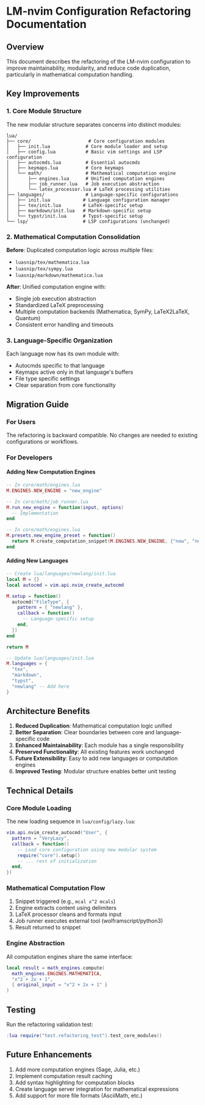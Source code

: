 # LM-nvim Configuration Refactoring Documentation

## Overview

This document describes the refactoring of the LM-nvim configuration to improve maintainability, modularity, and reduce code duplication, particularly in mathematical computation handling.

## Key Improvements

### 1. Core Module Structure

The new modular structure separates concerns into distinct modules:

```
lua/
├── core/                     # Core configuration modules
│   ├── init.lua             # Core module loader and setup
│   ├── config.lua           # Basic vim settings and LSP configuration
│   ├── autocmds.lua         # Essential autocmds
│   ├── keymaps.lua          # Core keymaps
│   └── math/                # Mathematical computation engine
│       ├── engines.lua      # Unified computation engines
│       ├── job_runner.lua   # Job execution abstraction
│       └── latex_processor.lua # LaTeX processing utilities
├── languages/               # Language-specific configurations
│   ├── init.lua            # Language configuration manager
│   ├── tex/init.lua        # LaTeX-specific setup
│   ├── markdown/init.lua   # Markdown-specific setup
│   └── typst/init.lua      # Typst-specific setup
└── lsp/                    # LSP configurations (unchanged)
```

### 2. Mathematical Computation Consolidation

**Before**: Duplicated computation logic across multiple files:
- `luasnip/tex/mathematica.lua`
- `luasnip/tex/sympy.lua` 
- `luasnip/markdown/mathematica.lua`

**After**: Unified computation engine with:
- Single job execution abstraction
- Standardized LaTeX preprocessing
- Multiple computation backends (Mathematica, SymPy, LaTeX2LaTeX, Quantum)
- Consistent error handling and timeouts

### 3. Language-Specific Organization

Each language now has its own module with:
- Autocmds specific to that language
- Keymaps active only in that language's buffers
- File type specific settings
- Clear separation from core functionality

## Migration Guide

### For Users

The refactoring is backward compatible. No changes are needed to existing configurations or workflows.

### For Developers

#### Adding New Computation Engines

```lua
-- In core/math/engines.lua
M.ENGINES.NEW_ENGINE = "new_engine"

-- In core/math/job_runner.lua
M.run_new_engine = function(input, options)
  -- Implementation
end

-- In core/math/engines.lua
M.presets.new_engine_preset = function()
  return M.create_computation_snippet(M.ENGINES.NEW_ENGINE, {"new", "new"})
end
```

#### Adding New Languages

```lua
-- Create lua/languages/newlang/init.lua
local M = {}
local autocmd = vim.api.nvim_create_autocmd

M.setup = function()
  autocmd("FileType", {
    pattern = { "newlang" },
    callback = function()
      -- Language-specific setup
    end,
  })
end

return M

-- Update lua/languages/init.lua
M.languages = {
  "tex",
  "markdown", 
  "typst",
  "newlang" -- Add here
}
```

## Architecture Benefits

1. **Reduced Duplication**: Mathematical computation logic unified
2. **Better Separation**: Clear boundaries between core and language-specific code
3. **Enhanced Maintainability**: Each module has a single responsibility
4. **Preserved Functionality**: All existing features work unchanged
5. **Future Extensibility**: Easy to add new languages or computation engines
6. **Improved Testing**: Modular structure enables better unit testing

## Technical Details

### Core Module Loading

The new loading sequence in `lua/config/lazy.lua`:

```lua
vim.api.nvim_create_autocmd("User", {
  pattern = "VeryLazy",
  callback = function()
    -- Load core configuration using new modular system
    require("core").setup()
    -- ... rest of initialization
  end,
})
```

### Mathematical Computation Flow

1. Snippet triggered (e.g., `mcal x^2 mcals`)
2. Engine extracts content using delimiters
3. LaTeX processor cleans and formats input
4. Job runner executes external tool (wolframscript/python3)
5. Result returned to snippet

### Engine Abstraction

All computation engines share the same interface:

```lua
local result = math_engines.compute(
  math_engines.ENGINES.MATHEMATICA,
  "x^2 + 2x + 1",
  { original_input = "x^2 + 2x + 1" }
)
```

## Testing

Run the refactoring validation test:

```lua
:lua require("test.refactoring_test").test_core_modules()
```

## Future Enhancements

1. Add more computation engines (Sage, Julia, etc.)
2. Implement computation result caching
3. Add syntax highlighting for computation blocks
4. Create language server integration for mathematical expressions
5. Add support for more file formats (AsciiMath, etc.)